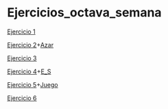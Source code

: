 # Ejercicios_octava_semana


[Ejercicio 1](src/Ejercicio1.java)
    

[Ejercicio 2](src/Ejercicio2.java)+[Azar](src/Azar.java)


[Ejercicio 3](src/Ejercicio3.java)


[Ejercicio 4](src/Ejercicio4.java)+[E_S](src/E_S.java)


[Ejercicio 5](src/Ejercicio5.java)+[Juego](src/Juego.java)


[Ejercicio 6](src/Ejercicio6.java)
